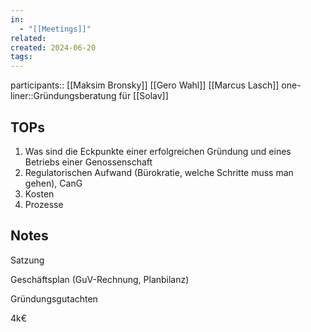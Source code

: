 ```yaml
---
in:
  - "[[Meetings]]"
related: 
created: 2024-06-20
tags:
---
```


participants:: [[Maksim Bronsky]] [[Gero Wahl]] [[Marcus Lasch]]
one-liner::Gründungsberatung für [[Solav]]

## TOPs
1. Was sind die Eckpunkte einer erfolgreichen Gründung und eines Betriebs einer Genossenschaft
2. Regulatorischen Aufwand (Bürokratie, welche Schritte muss man gehen), CanG
3. Kosten
4. Prozesse

##  Notes

Satzung

Geschäftsplan (GuV-Rechnung, Planbilanz)

Gründungsgutachten

4k€